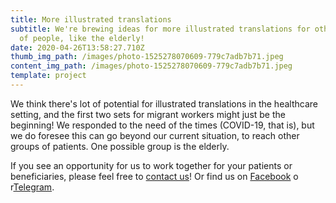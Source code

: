 ```yaml
---
title: More illustrated translations
subtitle: We're brewing ideas for more illustrated translations for other groups
  of people, like the elderly!
date: 2020-04-26T13:58:27.710Z
thumb_img_path: /images/photo-1525278070609-779c7adb7b71.jpeg
content_img_path: /images/photo-1525278070609-779c7adb7b71.jpeg
template: project
---
```

We think there's lot of potential for illustrated translations in the healthcare setting, and the first two sets for migrant workers might just be the beginning! We responded to the need of the times (COVID-19, that is), but we do foresee this can go beyond our current situation, to reach other groups of patients. One possible group is the elderly.



If you see an opportunity for us to work together for your patients or beneficiaries, please feel free to [contact us](https://visualaid.sg/contact/)! Or find us on [Facebook](https://www.facebook.com/VisualAidSG) o r[Telegram](https://t.me/visualaid).